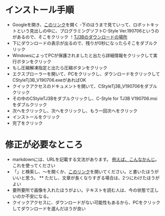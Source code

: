 # インストール手順

- Googleを開き、[このリンク](http://www.daisendenshi.com/download/)を開く
-下のほうまで見ていって、ロボットキットという見出しの中に、プログラミングソフトC-Style Ver.190706というのがあるので、そこをクリック
！[TJ3Bのダウンロードの場所](https://cdn.discordapp.com/attachments/695986016909262873/708651523646947368/unknown.png)
- 下にダウンロードの表示が出るので、残りが0秒になったらそこをダブルクリック
- WindowsによってPCが保護されましたと出たら詳細情報をクリックして実行ボタンをクリック
- もし圧縮解凍指定と出たら圧縮ボタンをクリック
- エクスプローラーを開いて、PCをクリックし、ダウンロードをクリックしてCStyleTj3B_V190706.exeがあればOK
- クイックアクセスのドキュメントを開いて、CStyleTj3B_V190706をダブルクリック
- その中のCStyleTJ3Bをダブルクリックし、C-Style for TJ3B V190706.msiをダブルクリック
- 次へをクリックし、次へをクリックし、もう一回次へをクリック
- インストールをクリック
- 完了をクリック

# 修正が必要なところ
 * markdownには、URLを記載する文法があります。 [例えば、こんなかんじ](https://www.google.com)。これを使ってください
 * 「」と検索し、～を開くか、[このリンク]()を開いてください。と書いたほうがいいと思う。
 ** ただし、文章が長くなりすぎる場合は、2つにわけたほうがよい
 * 要所要所で画像を入れたほうがよい。テキストを読む人は、今の状態で正しいのか不安になる。
 * クイックアクセスに、ダウンロードがない可能性もあるから、PCをクリックしてダウンロードを選んだほうが良い

